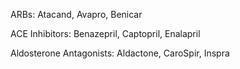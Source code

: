 ARBs: Atacand, Avapro, Benicar

ACE Inhibitors: Benazepril, Captopril, Enalapril

Aldosterone Antagonists: Aldactone, CaroSpir, Inspra